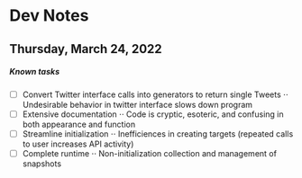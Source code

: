 #  **Dev Notes**
## Thursday, March 24, 2022
##### Known tasks
- [ ] Convert Twitter interface calls into generators to return single Tweets
      ⋅⋅ Undesirable behavior in twitter interface slows down program
- [ ] Extensive documentation
      ⋅⋅ Code is cryptic, esoteric, and confusing in both appearance and function
- [ ] Streamline initialization
      ⋅⋅ Inefficiences in creating targets (repeated calls to user increases API activity)
- [ ] Complete runtime
      ⋅⋅ Non-initialization collection and management of snapshots
